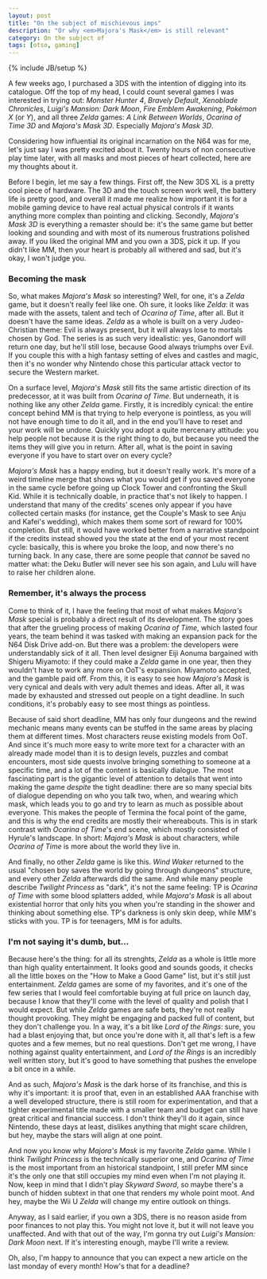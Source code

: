 ```yaml
---
layout: post
title: "On the subject of mischievous imps"
description: "Or why <em>Majora's Mask</em> is still relevant"
category: On the subject of
tags: [otso, gaming]
---
```

{% include JB/setup %}

A few weeks ago, I purchased a 3DS with the intention of digging into its catalogue. Off the top of my head, I could count several games I was interested in trying out: _Monster Hunter 4_, _Bravely Default_, _Xenoblade Chronicles_, _Luigi's Mansion: Dark Moon_, _Fire Emblem Awakening_, _Pokémon X_ (or _Y_), and all three _Zelda_ games: _A Link Between Worlds_, _Ocarina of Time 3D_ and _Majora's Mask 3D_. Especially _Majora's Mask 3D_.

Considering how influential its original incarnation on the N64 was for me, let's just say I was pretty excited about it. Twenty hours of non consecutive play time later, with all masks and most pieces of heart collected, here are my thoughts about it.

<!-- more -->

Before I begin, let me say a few things. First off, the New 3DS XL is a pretty cool piece of hardware. The 3D and the touch screen work well, the battery life is pretty good, and overall it made me realize how important it is for a mobile gaming device to have real actual physical controls if it wants anything more complex than pointing and clicking. Secondly, _Majora's Mask 3D_ is everything a remaster should be: it's the same game but better looking and sounding and with most of its numerous frustrations polished away. If you liked the original MM and you own a 3DS, pick it up. If you didn't like MM, then your heart is probably all withered and sad, but it's okay, I won't judge you.

### Becoming the mask

So, what makes _Majora's Mask_ so interesting? Well, for one, it's a _Zelda_ game, but it doesn't really feel like one. Oh sure, it looks like _Zelda_: it was made with the assets, talent and tech of _Ocarina of Time_, after all. But it doesn't have the same ideas. _Zelda_ as a whole is built on a very Judeo-Christian theme: Evil is always present, but it will always lose to mortals chosen by God. The series is as such very idealistic: yes, Ganondorf will return one day, but he'll still lose, because Good always triumphs over Evil. If you couple this with a high fantasy setting of elves and castles and magic, then it's no wonder why Nintendo chose this particular attack vector to secure the Western market.

On a surface level, _Majora's Mask_ still fits the same artistic direction of its predecessor, at it was built from _Ocarina of Time_. But underneath, it is nothing like any other _Zelda_ game. Firstly, it is incredibly cynical: the entire concept behind MM is that trying to help everyone is pointless, as you will not have enough time to do it all, and in the end you'll have to reset and your work will be undone. Quickly you adopt a quite mercenary attitude: you help people not because it is the right thing to do, but because you need the items they will give you in return. After all, what is the point in saving everyone if you have to start over on every cycle?

_Majora's Mask_ has a happy ending, but it doesn't really work. It's more of a weird timeline merge that shows what you would get if you saved everyone in the same cycle before going up Clock Tower and confronting the Skull Kid. While it is technically doable, in practice that's not likely to happen. I understand that many of the credits' scenes only appear if you have collected certain masks (for instance, get the Couple's Mask to see Anju and Kafei's wedding), which makes them some sort of reward for 100% completion. But still, it would have worked better from a narrative standpoint if the credits instead showed you the state at the end of your most recent cycle: basically, this is where you broke the loop, and now there's no turning back. In any case, there are some people that _cannot_ be saved no matter what: the Deku Butler will never see his son again, and Lulu will have to raise her children alone.

### Remember, it's always the process

Come to think of it, I have the feeling that most of what makes _Majora's Mask_ special is probably a direct result of its development. The story goes that after the grueling process of making _Ocarina of Time_, which lasted four years, the team behind it was tasked with making an expansion pack for the N64 Disk Drive add-on. But there was a problem: the developers were understandably sick of it all. Then level designer Eiji Aonuma bargained with Shigeru Miyamoto: if they could make a _Zelda_ game in one year, then they wouldn't have to work any more on OoT's expansion. Miyamoto accepted, and the gamble paid off. From this, it is easy to see how _Majora's Mask_ is very cynical and deals with very adult themes and ideas. After all, it was made by exhausted and stressed out people on a tight deadline. In such conditions, it's probably easy to see most things as pointless.

Because of said short deadline, MM has only four dungeons and the rewind mechanic means many events can be stuffed in the same areas by placing them at different times. Most characters reuse existing models from OoT. And since it's much more easy to write more text for a character with an already made model than it is to design levels, puzzles and combat encounters, most side quests involve bringing something to someone at a specific time, and a lot of the content is basically dialogue. The most fascinating part is the gigantic level of attention to details that went into making the game _despite_ the tight deadline: there are so many special bits of dialogue depending on who you talk two, when, and wearing which mask, which leads you to go and try to learn as much as possible about everyone. This makes the people of Termina the focal point of the game, and this is why the end credits are mostly their whereabouts. This is in stark contrast with _Ocarina of Time_'s end scene, which mostly consisted of Hyrule's landscape. In short: _Majora's Mask_ is about characters, while _Ocarina of Time_ is more about the world they live in.

And finally, no other _Zelda_ game is like this. _Wind Waker_ returned to the usual "chosen boy saves the world by going through dungeons" structure, and every other _Zelda_ afterwards did the same. And while many people describe _Twilight Princess_ as "dark", it's not the same feeling: TP is _Ocarina of Time_ with some blood splatters added, while _Majora's Mask_ is all about existential horror that only hits you when you're standing in the shower and thinking about something else. TP's darkness is only skin deep, while MM's sticks with you. TP is for teenagers, MM is for adults.

### I'm not saying it's dumb, but...

Because here's the thing: for all its strenghts, _Zelda_ as a whole is little more than high quality entertainment. It looks good and sounds goods, it checks all the little boxes on the "How to Make a Good Game" list, but it's still just entertainment. _Zelda_ games are some of my favorites, and it's one of the few series that I would feel comfortable buying at full price on launch day, because I know that they'll come with the level of quality and polish that I would expect. But while _Zelda_ games are safe bets, they're not really thought provoking. They might be engaging and packed full of content, but they don't challenge you. In a way, it's a bit like _Lord of the Rings_: sure, you had a blast enjoying that, but once you're done with it, all that's left is a few quotes and a few memes, but no real questions.  Don't get me wrong, I have nothing against quality entertainment, and _Lord of the Rings_ is an incredibly well written story, but it's good to have something that pushes the envelope a bit once in a while.

And as such, _Majora's Mask_ is the dark horse of its franchise, and this is why it's important: it is proof that, even in an established AAA franchise with a well developed structure, there is still room for experimentation, and that a tighter experimental title made with a smaller team and budget can still have great critical and financial success. I don't think they'll do it again, since Nintendo, these days at least, dislikes anything that might scare children, but hey, maybe the stars will align at one point.

 And now you know why _Majora's Mask_ is my favorite _Zelda_ game. While I think _Twilight Princess_ is the technically superior one, and _Ocarina of Time_ is the most important from an historical standpoint, I still prefer MM since it's the only one that still occupies my mind even when I'm not playing it. Now, keep in mind that I didn't play _Skyward Sword_, so maybe there's a bunch of hidden subtext in that one that renders my whole point moot. And hey, maybe the Wii U _Zelda_ will change my entire outlook on things.

 Anyway, as I said earlier, if you own a 3DS, there is no reason aside from poor finances to not play this. You might not love it, but it will not leave you unaffected. And with that out of the way, I'm gonna try out _Luigi's Mansion: Dark Moon_ next. If it's interesting enough, maybe I'll write a review. 

 Oh, also, I'm happy to announce that you can expect a new article on the last monday of every month! How's that for a deadline?